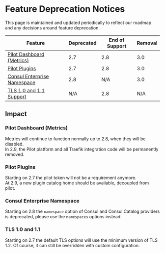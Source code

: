 # Feature Deprecation Notices

This page is maintained and updated periodically to reflect our roadmap and any decisions around feature deprecation.

| Feature                                                     | Deprecated | End of Support | Removal |
|-------------------------------------------------------------|------------|----------------|---------|
| [Pilot Dashboard (Metrics)](#pilot-dashboard-metrics)       | 2.7        | 2.8            | 3.0     |
| [Pilot Plugins](#pilot-plugins)                             | 2.7        | 2.8            | 3.0     |
| [Consul Enterprise Namespace](#consul-enterprise-namespace) | 2.8        | N/A            | 3.0     |
| [TLS 1.0 and 1.1 Support](#tls-10-and-11)                   | N/A        | 2.8            | N/A     |

## Impact

### Pilot Dashboard (Metrics)

Metrics will continue to function normally up to 2.8, when they will be disabled.  
In 2.9, the Pilot platform and all Traefik integration code will be permanently removed.

### Pilot Plugins 

Starting on 2.7 the pilot token will not be a requirement anymore.  
At 2.9, a new plugin catalog home should be available, decoupled from pilot.

### Consul Enterprise Namespace

Starting on 2.8 the `namespace` option of Consul and Consul Catalog providers is deprecated, 
please use the `namespaces` options instead.  

### TLS 1.0 and 1.1

Starting on 2.7 the default TLS options will use the minimum version of TLS 1.2. Of course, it can still be overridden with custom configuration.  
